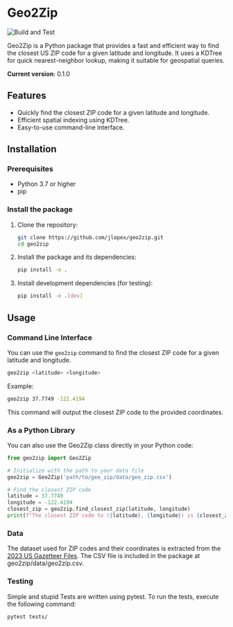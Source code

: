 # Geo2Zip

![Build and Test](https://github.com/jlopex/geo2zip/actions/workflows/cicd.yml/badge.svg)

Geo2Zip is a Python package that provides a fast and efficient way to find the closest US ZIP code for a given latitude and longitude. It uses a KDTree for quick nearest-neighbor lookup, making it suitable for geospatial queries.

**Current version**: 0.1.0

## Features

- Quickly find the closest ZIP code for a given latitude and longitude.
- Efficient spatial indexing using KDTree.
- Easy-to-use command-line interface.

## Installation

### Prerequisites

- Python 3.7 or higher
- pip

### Install the package

1. Clone the repository:
    ```sh
    git clone https://github.com/jlopex/geo2zip.git
    cd geo2zip
    ```

2. Install the package and its dependencies:
    ```sh
    pip install -e .
    ```

3. Install development dependencies (for testing):
    ```sh
    pip install -e .[dev]
    ```

## Usage

### Command Line Interface

You can use the `geo2zip` command to find the closest ZIP code for a given latitude and longitude.

```sh
geo2zip <latitude> <longitude>
```

Example:

```sh
geo2zip 37.7749 -122.4194
```

This command will output the closest ZIP code to the provided coordinates.

### As a Python Library
You can also use the Geo2Zip class directly in your Python code:

```python
from geo2zip import Geo2Zip

# Initialize with the path to your data file
geo2zip = Geo2Zip('path/to/geo_zip/data/geo_zip.csv')

# Find the closest ZIP code
latitude = 37.7749
longitude = -122.4194
closest_zip = geo2zip.find_closest_zip(latitude, longitude)
print(f"The closest ZIP code to ({latitude}, {longitude}) is {closest_zip}")
```

### Data

The dataset used for ZIP codes and their coordinates is extracted from the [2023 US Gazetteer Files](https://www2.census.gov/geo/docs/maps-data/data/gazetteer/2023_Gazetteer/2023_Gaz_zcta_national.zip). The CSV file is included in the package at geo2zip/data/geo2zip.csv.

### Testing

Simple and stupid Tests are written using pytest. To run the tests, execute the following command:

```sh
pytest tests/
```

